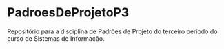 # PadroesDeProjetoP3
Repositório para a disciplina de Padrões de Projeto do terceiro período do curso de Sistemas de Informação.
